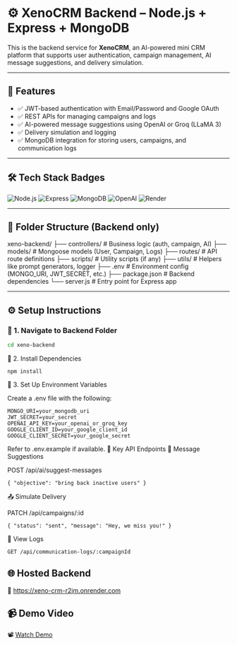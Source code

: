 # ⚙️ XenoCRM Backend – Node.js + Express + MongoDB

This is the backend service for **XenoCRM**, an AI-powered mini CRM platform that supports user authentication, campaign management, AI message suggestions, and delivery simulation.

---

## 🚀 Features

- ✅ JWT-based authentication with Email/Password and Google OAuth  
- ✅ REST APIs for managing campaigns and logs  
- ✅ AI-powered message suggestions using OpenAI or Groq (LLaMA 3)  
- ✅ Delivery simulation and logging  
- ✅ MongoDB integration for storing users, campaigns, and communication logs  

---

## 🛠 Tech Stack Badges

![Node.js](https://img.shields.io/badge/Node.js-339933?style=for-the-badge&logo=nodedotjs&logoColor=white)
![Express](https://img.shields.io/badge/Express-000000?style=for-the-badge&logo=express&logoColor=white)
![MongoDB](https://img.shields.io/badge/MongoDB-4EA94B?style=for-the-badge&logo=mongodb&logoColor=white)
![OpenAI](https://img.shields.io/badge/OpenAI-412991?style=for-the-badge&logo=openai&logoColor=white)
![Render](https://img.shields.io/badge/Render-00979D?style=for-the-badge&logo=render&logoColor=white)

---

## 📁 Folder Structure (Backend only)

xeno-backend/
├── controllers/ # Business logic (auth, campaign, AI)
├── models/ # Mongoose models (User, Campaign, Logs)
├── routes/ # API route definitions
├── scripts/ # Utility scripts (if any)
├── utils/ # Helpers like prompt generators, logger
├── .env # Environment config (MONGO_URI, JWT_SECRET, etc.)
├── package.json # Backend dependencies
└── server.js # Entry point for Express app


---

## ⚙️ Setup Instructions

### 🔹 1. Navigate to Backend Folder

```bash
cd xeno-backend
```
🔹 2. Install Dependencies
```
npm install
```
🔹 3. Set Up Environment Variables

Create a .env file with the following:
```
MONGO_URI=your_mongodb_uri
JWT_SECRET=your_secret
OPENAI_API_KEY=your_openai_or_groq_key
GOOGLE_CLIENT_ID=your_google_client_id
GOOGLE_CLIENT_SECRET=your_google_secret
```

Refer to .env.example if available.
🧠 Key API Endpoints
🧠 Message Suggestions

POST /api/ai/suggest-messages
```
{ "objective": "bring back inactive users" }
```
📤 Simulate Delivery

PATCH /api/campaigns/:id
```
{ "status": "sent", "message": "Hey, we miss you!" }
```
📄 View Logs
```
GET /api/communication-logs/:campaignId
```
## 🌐 Hosted Backend

🔗 https://xeno-crm-r2jm.onrender.com

## 📹 Demo Video

📽 [Watch Demo](https://drive.google.com/file/d/1WGbAl9j2kEBCB7TaSfinZqKPM1oaLPut/view?usp=drive_lin)
